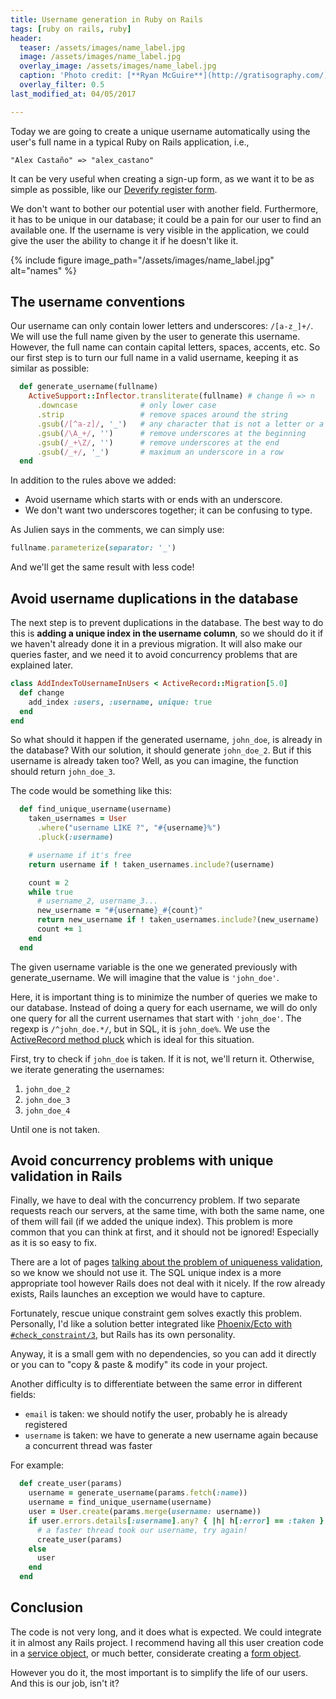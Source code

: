 ```yaml
---
title: Username generation in Ruby on Rails
tags: [ruby on rails, ruby]
header:
  teaser: /assets/images/name_label.jpg
  image: /assets/images/name_label.jpg
  overlay_image: /assets/images/name_label.jpg
  caption: 'Photo credit: [**Ryan McGuire**](http://gratisography.com/){:target="_blank", rel="nofollow"}'
  overlay_filter: 0.5
last_modified_at: 04/05/2017

---
```


Today we are going to create a unique username automatically
using the user's full name in a typical Ruby on Rails application, i.e.,

```
"Alex Castaño" => "alex_castano"
```

It can be very useful when creating a sign-up form,
as we want it to be as simple as possible,
like our [Deverify register form](https://deverify.com/register).

We don't want to bother our potential user with another field.
Furthermore, it has to be unique in our database;
it could be a pain for our user to find an available one.
If the username is very visible in the application,
we could give the user the ability to change it if he doesn't like it.

{% include figure image_path="/assets/images/name_label.jpg" alt="names" %}


## The username conventions

Our username can only contain lower letters and underscores: `/[a-z_]+/`.
We will use the full name given by the user to generate this username.
However, the full name can contain capital letters, spaces, accents, etc.
So our first step is to turn our full name in a valid username,
keeping it as similar as possible:


```ruby
  def generate_username(fullname)
    ActiveSupport::Inflector.transliterate(fullname) # change ñ => n
      .downcase              # only lower case
      .strip                 # remove spaces around the string
      .gsub(/[^a-z]/, '_')   # any character that is not a letter or a number will be _
      .gsub(/\A_+/, '')      # remove underscores at the beginning
      .gsub(/_+\Z/, '')      # remove underscores at the end
      .gsub(/_+/, '_')       # maximum an underscore in a row
  end
```

In addition to the rules above we added:

  * Avoid username which starts with or ends with an underscore.
  * We don't want two underscores together; it can be confusing to type.

As Julien says in the comments, we can simply use:

```ruby
fullname.parameterize(separator: '_')
```

And we'll get the same result with less code!

## Avoid username duplications in the database


The next step is to prevent duplications in the database.
The best way to do this is **adding a unique index in the username column**,
so we should do it if we haven't already done it in a previous migration.
It will also make our queries faster,
and we need it to avoid concurrency problems that are explained later.


```ruby
class AddIndexToUsernameInUsers < ActiveRecord::Migration[5.0]
  def change
    add_index :users, :username, unique: true
  end
end
```

So what should it happen if the generated username,
`john_doe`,
is already in the database?
With our solution, it should generate `john_doe_2`.
But if this username is already taken too?
Well, as you can imagine, the function should return `john_doe_3`.

The code would be something like this:

```ruby
  def find_unique_username(username)
    taken_usernames = User
      .where("username LIKE ?", "#{username}%")
      .pluck(:username)

    # username if it's free
    return username if ! taken_usernames.include?(username)

    count = 2
    while true
      # username_2, username_3...
      new_username = "#{username}_#{count}"
      return new_username if ! taken_usernames.include?(new_username)
      count += 1
    end
  end
```

The given username variable is the one we generated previously with generate_username.
We will imagine that the value is `'john_doe'`.

Here, it is important thing is to minimize the number of queries we make to our database.
Instead of doing a query for each username,
we will do only one query for all the current usernames that start with `'john_doe'`.
The regexp is `/^john_doe.*/`, but in SQL, it is `john_doe%`.
We use the [ActiveRecord method pluck](http://api.rubyonrails.org/classes/ActiveRecord/Calculations.html#method-i-pluck)
which is ideal for this situation.

First, try to check if `john_doe` is taken.
If it is not, we'll return it.
Otherwise, we iterate generating the usernames:

1. `john_doe_2`
1. `john_doe_3`
1. `john_doe_4`

Until one is not taken.

## Avoid concurrency problems with unique validation in Rails

Finally, we have to deal with the concurrency problem.
If two separate requests reach our servers, at the same time,
with both the same name,
one of them will fail (if we added the unique index).
This problem is more common that you can think at first,
and it should not be ignored!
Especially as it is so easy to fix.

There are a lot of pages [talking about the problem of uniqueness validation](https://robots.thoughtbot.com/the-perils-of-uniqueness-validations),
so we know we should not use it.
The SQL unique index is a more appropriate tool
however Rails does not deal with it nicely.
If the row already exists,
Rails launches an exception we would have to capture.

Fortunately, rescue unique constraint gem
solves exactly this problem.
Personally,
I'd like a solution better integrated like [Phoenix/Ecto with `#check_constraint/3`](https://hexdocs.pm/ecto/Ecto.Changeset.html#check_constraint/3),
but Rails has its own personality.

Anyway, it is a small gem with no dependencies,
so you can add it directly
or you can to "copy & paste & modify" its code in your project.

Another difficulty is to differentiate between the same error in different fields:

* `email` is taken: we should notify the user, probably he is already registered
* `username` is taken: we have to generate a new username again because a concurrent thread was faster

For example:

```ruby
  def create_user(params)
    username = generate_username(params.fetch(:name))
    username = find_unique_username(username)
    user = User.create(params.merge(username: username))
    if user.errors.details[:username].any? { |h| h[:error] == :taken }
      # a faster thread took our username, try again!
      create_user(params)
    else
      user
    end
  end
```

## Conclusion

The code is not very long, and it does what is expected.
We could integrate it in almost any Rails project.
I recommend having all this user creation code in a [service object](http://blog.arkency.com/2016/10/the-esthetics-of-a-ruby-service-object/),
or much better,
considerate creating a [form object](https://robots.thoughtbot.com/activemodel-form-objects).

However you do it,
the most important is to simplify the life of our users.
And this is our job, isn't it?

